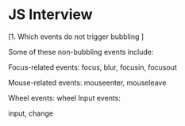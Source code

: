# JS Interview

[1. Which events do not trigger bubbling ]

Some of these non-bubbling events include:

Focus-related events:
focus, blur, focusin, focusout

Mouse-related events:
mouseenter, mouseleave

Wheel events:
wheel
Input events:

input, change
